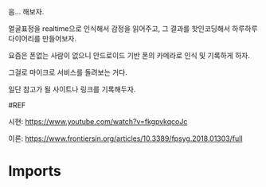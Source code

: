 음... 해보자.

얼굴표정을 realtime으로 인식해서 감정을 읽어주고, 그 결과를 핫인코딩해서 하루하루 다이어리를 만들어보자.

요즘은 폰없는 사람이 없으니 안드로이드 기반 폰의 카메라로 인식 및 기록하게 하자.

그걸로 마이크로 서비스를 돌려보는 거다.

일단 참고가 될 사이트나 링크를 기록해두자.

#REF

시현: https://www.youtube.com/watch?v=fkgpvkqcoJc

이론: https://www.frontiersin.org/articles/10.3389/fpsyg.2018.01303/full

# Imports
